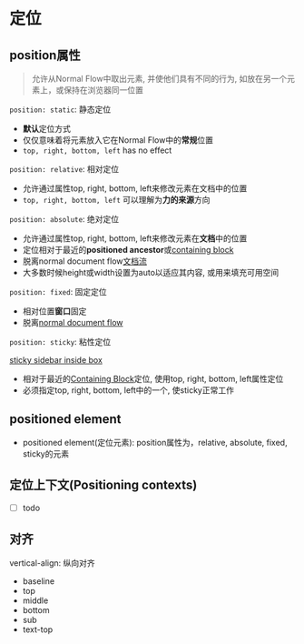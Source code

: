 # 定位

## position属性

> 允许从Normal Flow中取出元素, 并使他们具有不同的行为, 如放在另一个元素上，或保持在浏览器同一位置

`position: static`: 静态定位

- **默认**定位方式
- 仅仅意味着将元素放入它在Normal Flow中的**常规**位置
- `top, right, bottom, left` has no effect

`position: relative`: 相对定位

- 允许通过属性top, right, bottom, left来修改元素在文档中的位置
- `top, right, bottom, left` 可以理解为**力的来源**方向

`position: absolute`: 绝对定位

- 允许通过属性top, right, bottom, left来修改元素在**文档**中的位置
- 定位相对于最近的**positioned ancestor**或[containing block](css-containing-block.md)
- 脱离normal document flow[文档流](css-normal-flow.md)
- 大多数时候height或width设置为auto以适应其内容, 或用来填充可用空间

`position: fixed`: 固定定位

- 相对位置**窗口**固定
- 脱离[normal document flow](css-normal-flow.md)

`position: sticky`: 粘性定位

[sticky sidebar inside box](sticky-inside-box.md)

- 相对于最近的[Containing Block]()定位, 使用top, right, bottom, left属性定位
- 必须指定top, right, bottom, left中的一个, 使sticky正常工作

## positioned element

- positioned element(定位元素): position属性为，relative, absolute, fixed, sticky的元素

## 定位上下文(Positioning contexts)

- [ ] todo

## 对齐

vertical-align: 纵向对齐

- baseline
- top
- middle
- bottom
- sub
- text-top